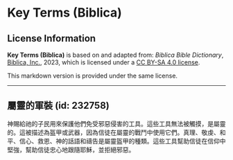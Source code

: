 # Key Terms (Biblica)

## License Information

**Key Terms (Biblica)** is based on and adapted from: _Biblica Bible Dictionary_, [Biblica, Inc.](https://www.biblica.com/), 2023, which is licensed under a [CC BY-SA 4.0 license](https://creativecommons.org/licenses/by-sa/4.0/legalcode.en).

This markdown version is provided under the same license.



--------------------------------

## 屬靈的軍裝 (id: 232758)

神賜給祂的子民用來保護他們免受邪惡侵害的工具。這些工具無法被觸摸，是屬靈的。這被描述為盔甲或武器，因為信徒在屬靈的戰鬥中使用它們。真理、敬虔、和平、信心、救恩、神的話語和禱告是屬靈盔甲的種類。這些工具幫助信徒在信仰中堅強，幫助信徒忠心地跟隨耶穌，並拒絕邪惡。


